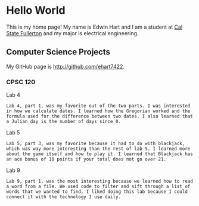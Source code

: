 # Hello World

This is my home page! My name is Edwin Hart and I am a student at [Cal State Fullerton](http://www.fullerton.edu/) and my major is electrical engineering.

## Computer Science Projects

My GitHub page is http://github.com/ehart7422.

### CPSC 120

Lab 4

	Lab 4, part 1, was my favorite out of the two parts. I was interested in how we calculate dates. I learned how the Gregorian worked and the formula used for the difference between two dates. I also learned that a Julian day is the number of days since 0.


Lab 5

	Lab 5, part 3, was my favorite because it had to do with blackjack, which was way more interesting than the rest of lab 5. I learned more about the game itself and how to play it. I learned that Blackjack has an ace bonus of 10 points if your total does not go over 21.

Lab 9

	Lab 9, part 1, was the most interesting because we learned how to read a word from a file. We used code to filter and sift through a list of words that we wanted to find. I liked doing this lab because I could connect it with the technology I use daily.
